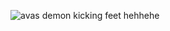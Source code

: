 ![avas demon kicking feet hehhehe](https://github.com/user-attachments/assets/30eee440-7904-4b66-845d-5f60794aa561)
